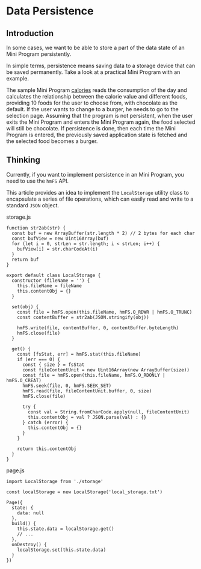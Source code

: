 
# Data Persistence

## Introduction[​](/docs/1.0/guides/best-practice/persistence-storage/#introduction "Direct link to Introduction")

In some cases, we want to be able to store a part of the data state of an Mini Program persistently.

In simple terms, persistence means saving data to a storage device that can be saved permanently. Take a look at a practical Mini Program with an example.

The sample Mini Program [calories](/docs/1.0/samples/app/calories/) reads the consumption of the day and calculates the relationship between the calorie value and different foods, providing 10 foods for the user to choose from, with chocolate as the default. If the user wants to change to a burger, he needs to go to the selection page. Assuming that the program is not persistent, when the user exits the Mini Program and enters the Mini Program again, the food selected will still be chocolate. If persistence is done, then each time the Mini Program is entered, the previously saved application state is fetched and the selected food becomes a burger.

## Thinking[​](/docs/1.0/guides/best-practice/persistence-storage/#thinking "Direct link to Thinking")

Currently, if you want to implement persistence in an Mini Program, you need to use the `hmFS` API.

This article provides an idea to implement the `LocalStorage` utility class to encapsulate a series of file operations, which can easily read and write to a standard `JSON` object.

storage.js
```
function str2ab(str) {  
  const buf = new ArrayBuffer(str.length * 2) // 2 bytes for each char  
  const bufView = new Uint16Array(buf)  
  for (let i = 0, strLen = str.length; i < strLen; i++) {  
    bufView[i] = str.charCodeAt(i)  
  }  
  return buf  
}  
  
export default class LocalStorage {  
  constructor (fileName = '') {  
    this.fileName = fileName  
    this.contentObj = {}  
  }  
  
  set(obj) {  
    const file = hmFS.open(this.fileName, hmFS.O_RDWR | hmFS.O_TRUNC)  
    const contentBuffer = str2ab(JSON.stringify(obj))  
  
    hmFS.write(file, contentBuffer, 0, contentBuffer.byteLength)  
    hmFS.close(file)  
  }  
  
  get() {  
    const [fsStat, err] = hmFS.stat(this.fileName)  
    if (err === 0) {  
      const { size } = fsStat  
      const fileContentUnit = new Uint16Array(new ArrayBuffer(size))  
      const file = hmFS.open(this.fileName, hmFS.O_RDONLY | hmFS.O_CREAT)  
      hmFS.seek(file, 0, hmFS.SEEK_SET)  
      hmFS.read(file, fileContentUnit.buffer, 0, size)  
      hmFS.close(file)  
  
      try {  
        const val = String.fromCharCode.apply(null, fileContentUnit)  
        this.contentObj = val ? JSON.parse(val) : {}  
      } catch (error) {  
        this.contentObj = {}  
      }  
    }  
  
    return this.contentObj  
  }  
}  

```

page.js
```
import LocalStorage from './storage'  
  
const localStorage = new LocalStorage('local_storage.txt')  
  
Page({  
  state: {  
    data: null  
  },  
  build() {  
    this.state.data = localStorage.get()  
    // ...  
  },  
  onDestroy() {  
    localStorage.set(this.state.data)  
  }  
})  

```
